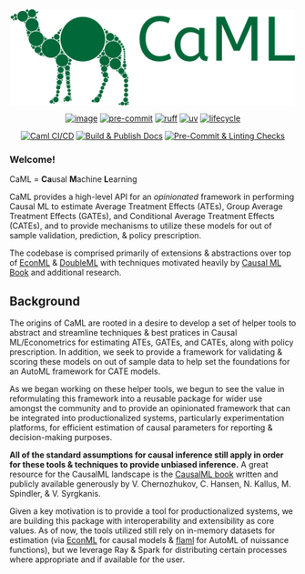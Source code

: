 <center>
<img src="https://raw.githubusercontent.com/jakepenzak/caml/main/docs/assets/main_logo.svg"" align="center" alt="CaML Logo" height="auto" width=500px/>

[![image](https://img.shields.io/pypi/v/caml.svg)](https://pypi.python.org/pypi/caml)
[![pre-commit](https://img.shields.io/badge/pre--commit-enabled-brightgreen?logo=pre-commit&logoColor=white)](https://github.com/pre-commit/pre-commit)
[![ruff](https://img.shields.io/endpoint?url=https://raw.githubusercontent.com/astral-sh/ruff/main/assets/badge/v2.json)](https://github.com/astral-sh/ruff)
[![uv](https://img.shields.io/endpoint?url=https://raw.githubusercontent.com/astral-sh/uv/main/assets/badge/v0.json)](https://github.com/astral-sh/uv)
[![lifecycle](https://img.shields.io/badge/Lifecycle-Experimental-blue?style=flat)](https://img.shields.io/badge/Lifecycle-Experimental-blue?style=flat)

[![Caml CI/CD](https://github.com/jakepenzak/caml/actions/workflows/ci.yml/badge.svg?branch=main)](https://github.com/jakepenzak/caml/actions/workflows/ci.yml)
[![Build & Publish Docs](https://github.com/jakepenzak/caml/actions/workflows/docs.yml/badge.svg)](https://github.com/jakepenzak/caml/actions/workflows/docs.yml)
[![Pre-Commit & Linting Checks](https://github.com/jakepenzak/caml/actions/workflows/lint.yml/badge.svg?branch=main)](https://github.com/jakepenzak/caml/actions/workflows/lint.yml)

</center>

### Welcome!

CaML = **Ca**usal **M**achine **L**earning

CaML provides a high-level API for an _opinionated_ framework in performing Causal ML to estimate Average Treatment Effects (ATEs),
Group Average Treatment Effects (GATEs), and Conditional Average Treatment Effects (CATEs), and to provide mechanisms to utilize these
models for out of sample validation, prediction, & policy prescription.

The codebase is comprised primarily of extensions & abstractions over top of [EconML](https://github.com/py-why/EconML)
& [DoubleML](https://docs.doubleml.org/stable/api/generated/doubleml.datasets.make_confounded_irm_data.html#doubleml.datasets.make_confounded_irm_data)
with techniques motivated heavily by [Causal ML Book](https://causalml-book.org/) and additional research.

## Background

The origins of CaML are rooted in a desire to develop a set of helper tools to abstract and streamline techniques
& best pratices in Causal ML/Econometrics for estimating ATEs, GATEs, and CATEs, along with policy prescription. In
addition, we seek to provide a framework for validating & scoring these models on out of sample data to help
set the foundations for an AutoML framework for CATE models.

As we began working on these helper tools, we begun to see the value in reformulating this framework into a reusable
package for wider use amongst the community and to provide an opinionated framework that can be integrated into productionalized
systems, particularly experimentation platforms, for efficient estimation of causal parameters for reporting & decision-making
purposes.

**All of the standard assumptions for causal inference still apply in order for these tools & techniques to provide
unbiased inference.** A great resource for the CausalML landscape is the [CausalML book](https://www.causalml-book.org/) written and
publicly available generously by V. Chernozhukov, C. Hansen, N. Kallus, M. Spindler, & V. Syrgkanis.

Given a key motivation is to provide a tool for productionalized systems, we are building this package with interoperability
and extensibility as core values. As of now, the tools utilized still rely on in-memory datasets for estimation (via [EconML](https://github.com/py-why/EconML)
for causal models & [flaml](https://microsoft.github.io/FLAML/) for AutoML of nuissance functions), but we leverage Ray & Spark for distributing
certain processes where appropriate and if available for the user.

